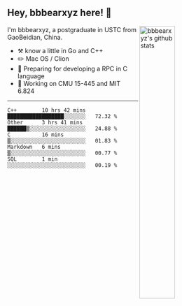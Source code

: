 ## Hey, bbbearxyz here! :wave:

<img align="right" alt="bbbearxyz's github stats" width="40%" src="https://github-readme-stats.vercel.app/api?username=bbbearxyz&show_icons=true">

I'm bbbearxyz, a postgraduate in USTC from GaoBeidian, China.

-   :hammer_and_pick:    know a little in Go and C++
-   :pencil2: Mac OS / Clion
-   :seedling: Preparing for developing a RPC in C language 
-   :thinking: Working on CMU 15-445 and MIT 6.824
---
<!--START_SECTION:waka-->
```text
C++        10 hrs 42 mins  ██████████████████░░░░░░░   72.32 % 
Other      3 hrs 41 mins   ██████▒░░░░░░░░░░░░░░░░░░   24.88 % 
C          16 mins         ▒░░░░░░░░░░░░░░░░░░░░░░░░   01.83 % 
Markdown   6 mins          ▒░░░░░░░░░░░░░░░░░░░░░░░░   00.77 % 
SQL        1 min           ░░░░░░░░░░░░░░░░░░░░░░░░░   00.19 % 
```
<!--END_SECTION:waka-->

